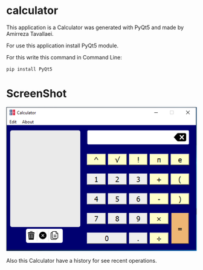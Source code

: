 # calculator

This application is a Calculator was generated with PyQt5 and made by Amirreza Tavallaei.

For use this application install PyQt5 module.

For this write this command in Command Line:

```bash
pip install PyQt5 
```

# ScreenShot

<img src="media/screen.PNG"></img>


Also this Calculator have a history for see recent operations.
